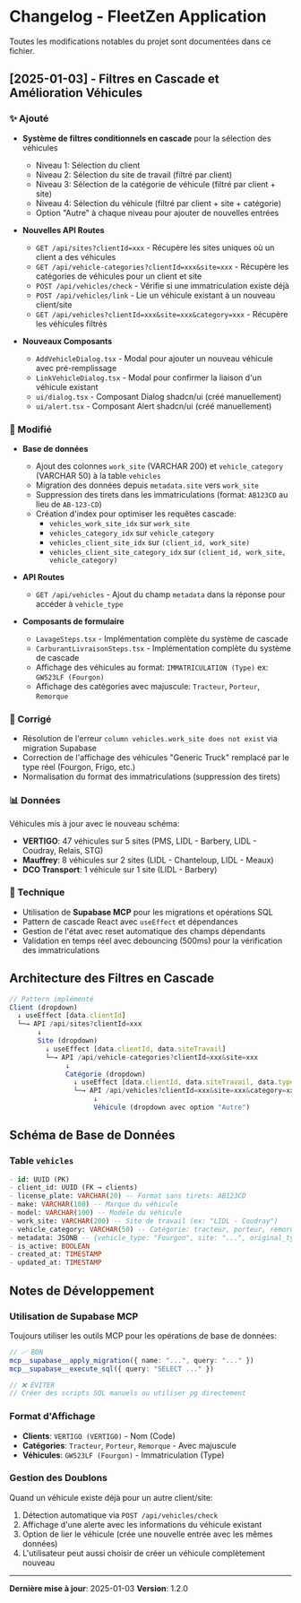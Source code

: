 # Changelog - FleetZen Application

Toutes les modifications notables du projet sont documentées dans ce fichier.

## [2025-01-03] - Filtres en Cascade et Amélioration Véhicules

### ✨ Ajouté
- **Système de filtres conditionnels en cascade** pour la sélection des véhicules
  - Niveau 1: Sélection du client
  - Niveau 2: Sélection du site de travail (filtré par client)
  - Niveau 3: Sélection de la catégorie de véhicule (filtré par client + site)
  - Niveau 4: Sélection du véhicule (filtré par client + site + catégorie)
  - Option "Autre" à chaque niveau pour ajouter de nouvelles entrées

- **Nouvelles API Routes**
  - `GET /api/sites?clientId=xxx` - Récupère les sites uniques où un client a des véhicules
  - `GET /api/vehicle-categories?clientId=xxx&site=xxx` - Récupère les catégories de véhicules pour un client et site
  - `POST /api/vehicles/check` - Vérifie si une immatriculation existe déjà
  - `POST /api/vehicles/link` - Lie un véhicule existant à un nouveau client/site
  - `GET /api/vehicles?clientId=xxx&site=xxx&category=xxx` - Récupère les véhicules filtrés

- **Nouveaux Composants**
  - `AddVehicleDialog.tsx` - Modal pour ajouter un nouveau véhicule avec pré-remplissage
  - `LinkVehicleDialog.tsx` - Modal pour confirmer la liaison d'un véhicule existant
  - `ui/dialog.tsx` - Composant Dialog shadcn/ui (créé manuellement)
  - `ui/alert.tsx` - Composant Alert shadcn/ui (créé manuellement)

### 🔄 Modifié
- **Base de données**
  - Ajout des colonnes `work_site` (VARCHAR 200) et `vehicle_category` (VARCHAR 50) à la table `vehicles`
  - Migration des données depuis `metadata.site` vers `work_site`
  - Suppression des tirets dans les immatriculations (format: `AB123CD` au lieu de `AB-123-CD`)
  - Création d'index pour optimiser les requêtes cascade:
    - `vehicles_work_site_idx` sur `work_site`
    - `vehicles_category_idx` sur `vehicle_category`
    - `vehicles_client_site_idx` sur `(client_id, work_site)`
    - `vehicles_client_site_category_idx` sur `(client_id, work_site, vehicle_category)`

- **API Routes**
  - `GET /api/vehicles` - Ajout du champ `metadata` dans la réponse pour accéder à `vehicle_type`

- **Composants de formulaire**
  - `LavageSteps.tsx` - Implémentation complète du système de cascade
  - `CarburantLivraisonSteps.tsx` - Implémentation complète du système de cascade
  - Affichage des véhicules au format: `IMMATRICULATION (Type)` ex: `GW523LF (Fourgon)`
  - Affichage des catégories avec majuscule: `Tracteur`, `Porteur`, `Remorque`

### 🐛 Corrigé
- Résolution de l'erreur `column vehicles.work_site does not exist` via migration Supabase
- Correction de l'affichage des véhicules "Generic Truck" remplacé par le type réel (Fourgon, Frigo, etc.)
- Normalisation du format des immatriculations (suppression des tirets)

### 📊 Données
Véhicules mis à jour avec le nouveau schéma:
- **VERTIGO**: 47 véhicules sur 5 sites (PMS, LIDL - Barbery, LIDL - Coudray, Relais, STG)
- **Mauffrey**: 8 véhicules sur 2 sites (LIDL - Chanteloup, LIDL - Meaux)
- **DCO Transport**: 1 véhicule sur 1 site (LIDL - Barbery)

### 🔧 Technique
- Utilisation de **Supabase MCP** pour les migrations et opérations SQL
- Pattern de cascade React avec `useEffect` et dépendances
- Gestion de l'état avec reset automatique des champs dépendants
- Validation en temps réel avec debouncing (500ms) pour la vérification des immatriculations

## Architecture des Filtres en Cascade

```typescript
// Pattern implémenté
Client (dropdown)
  ↓ useEffect [data.clientId]
  └─→ API /api/sites?clientId=xxx
       ↓
       Site (dropdown)
         ↓ useEffect [data.clientId, data.siteTravail]
         └─→ API /api/vehicle-categories?clientId=xxx&site=xxx
              ↓
              Catégorie (dropdown)
                ↓ useEffect [data.clientId, data.siteTravail, data.typeVehicule]
                └─→ API /api/vehicles?clientId=xxx&site=xxx&category=xxx
                     ↓
                     Véhicule (dropdown avec option "Autre")
```

## Schéma de Base de Données

### Table `vehicles`
```sql
- id: UUID (PK)
- client_id: UUID (FK → clients)
- license_plate: VARCHAR(20) -- Format sans tirets: AB123CD
- make: VARCHAR(100) -- Marque du véhicule
- model: VARCHAR(100) -- Modèle du véhicule
- work_site: VARCHAR(200) -- Site de travail (ex: "LIDL - Coudray")
- vehicle_category: VARCHAR(50) -- Catégorie: tracteur, porteur, remorque
- metadata: JSONB -- {vehicle_type: "Fourgon", site: "...", original_type: "..."}
- is_active: BOOLEAN
- created_at: TIMESTAMP
- updated_at: TIMESTAMP
```

## Notes de Développement

### Utilisation de Supabase MCP
Toujours utiliser les outils MCP pour les opérations de base de données:
```typescript
// ✅ BON
mcp__supabase__apply_migration({ name: "...", query: "..." })
mcp__supabase__execute_sql({ query: "SELECT ..." })

// ❌ ÉVITER
// Créer des scripts SQL manuels ou utiliser pg directement
```

### Format d'Affichage
- **Clients**: `VERTIGO (VERTIGO)` - Nom (Code)
- **Catégories**: `Tracteur`, `Porteur`, `Remorque` - Avec majuscule
- **Véhicules**: `GW523LF (Fourgon)` - Immatriculation (Type)

### Gestion des Doublons
Quand un véhicule existe déjà pour un autre client/site:
1. Détection automatique via `POST /api/vehicles/check`
2. Affichage d'une alerte avec les informations du véhicule existant
3. Option de lier le véhicule (crée une nouvelle entrée avec les mêmes données)
4. L'utilisateur peut aussi choisir de créer un véhicule complètement nouveau

---

**Dernière mise à jour**: 2025-01-03
**Version**: 1.2.0
